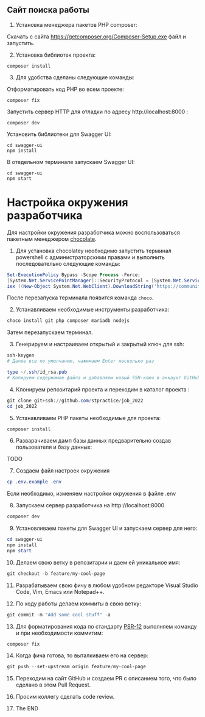 Сайт поиска работы
------------------

1. Установка менеджера пакетов PHP composer:

Скачать с сайта https://getcomposer.org/Composer-Setup.exe файл и запустить.

2. Установка библиотек проекта:
```
composer install
```
3. Для удобства сделаны следующие команды:

Отформатировать код PHP во всем проекте:
```
composer fix
```
Запустить сервер HTTP для отладки по адресу http://localhost:8000 :
```
composer dev
```

Установить библиотеки для Swagger UI:

    cd swagger-ui
    npm install

В отедельном терминале запускаем Swagger UI:

    cd swagger-ui
    npm start


Настройка окружения разработчика
================================

Для настройки окружения разработчика можно воспользоваться пакетным менеджером [chocolate](https://chocolatey.org/).

1. Для установка chocolatey необходимо запустить терминал powershell с администраторскими правами и выполнить последовательно следующие команды:

```powershell
Set-ExecutionPolicy Bypass -Scope Process -Force;
[System.Net.ServicePointManager]::SecurityProtocol = [System.Net.ServicePointManager]::SecurityProtocol -bor 3072;
iex ((New-Object System.Net.WebClient).DownloadString('https://community.chocolatey.org/install.ps1'))
```
После перезапуска терминала появится команда `choco`.

2. Устанавливаем необходимые инструменты разработчика:
```powershell
choco install git php composer mariadb nodejs
```
Затем перезапускаем терминал.

3. Генерируем и настраиваем открытый и закрытый ключ для ssh:
```powershell
ssh-keygen
# Далее все по умолчанию, нажимаем Enter несколько раз

type ~/.ssh/id_rsa.pub
# Копируем содержимое файла и добавляем новый SSH-ключ в аккаунт GitHub
```
4. Клонируем репозитарий проекта и переходим в каталог проекта :
```powershell
git clone git+ssh://github.com/stpractice/job_2022
cd job_2022
```
5. Устанавливаем PHP пакеты необходимые для проекта:
```powershell
composer install
```
6. Разварачиваем дамп базы данных предварительно создав пользователя и базу данных:

TODO

7. Создаем файл настроек окружения

```powershell
cp .env.example .env
```

Если необходимо, изменяем настройки окружения в файле .env

8. Запускаем сервер разработчика на http://localhost:8000
```powershell
composer dev
```

9. Установливаем пакеты для Swagger UI и запускаем сервер для него:
```powershell
cd swagger-ui
npm install
npm start
```

10. Делаем свою ветку в репозитарии и даем ей уникальное имя:
```powershell
git checkout -b feature/my-cool-page
```

11. Разрабатываем свою фичу в любом удобном редакторе Visual Studio Code, Vim, Emacs или Notepad++.

12. По ходу работы делаем коммиты в свою ветку:
```powershell
git commit -m "Add some cool stuff" -a
```

13. Для форматирования кода по стандарту [PSR-12](https://www.php-fig.org/psr/psr-12/) выполняем команду и при необходимости коммитим:
```powershell
composer fix
```

14. Когда фича готова, то выталкиваем его на сервер:
```powershell
git push --set-upstream origin feature/my-cool-page
```

15. Переходим на сайт GitHub и создаем PR c описанием того, что было сделано в этом Pull Request.

16. Просим коллегу сделать code review.

17. The END
